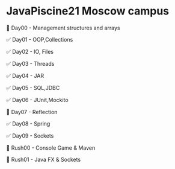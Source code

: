 # JavaPiscine21 Moscow campus
🛑 Day00 - Management structures and arrays

✅ Day01 - OOP,Collections

✅ Day02 - IO, Files

✅ Day03 - Threads

✅ Day04 - JAR

✅ Day05 - SQL,JDBC

✅ Day06 - JUnit,Mockito

🛑 Day07 - Reflection

✅ Day08 - Spring

✅ Day09 - Sockets

🛑 Rush00 - Console Game & Maven

🛑 Rush01 - Java FX & Sockets
